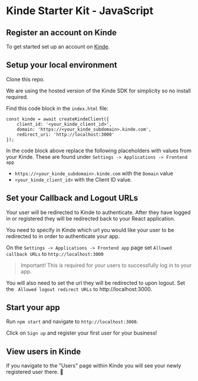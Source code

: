 # Kinde Starter Kit - JavaScript

## Register an account on Kinde

To get started set up an account on [Kinde](https://app.kinde.com/register).

## Setup your local environment

Clone this repo.

We are using the hosted version of the Kinde SDK for simplicity so no install required.

Find this code block in the `index.html` file:

```
const kinde = await createKindeClient({
    client_id: '<your_kinde_client_id>',
    domain: 'https://<your_kinde_subdomain>.kinde.com',
    redirect_uri: 'http://localhost:3000'
});
```

In the code block above replace the following placeholders with values from your Kinde. These are found under `Settings -> Applications -> Frontend app`

- `https://<your_kinde_subdomain>.kinde.com` with the `Domain` value
- `<your_kinde_client_id>` with the Client ID value.

## Set your Callback and Logout URLs

Your user will be redirected to Kinde to authenticate. After they have logged in or registered they will be redirected back to your React application.

You need to specify in Kinde which url you would like your user to be redirected to in order to authenticate your app.

On the `Settings -> Applications -> Frontend app` page set `Allowed callback URLs` to `http://localhost:3000`

> Important! This is required for your users to successfully log in to your app.

You will also need to set the url they will be redirected to upon logout. Set the ` Allowed logout redirect URLs` to http://localhost:3000.

## Start your app

Run `npm start` and navigate to `http://localhost:3000`.

Click on `Sign up` and register your first user for your business!

## View users in Kinde

If you navigate to the "Users" page within Kinde you will see your newly registered user there. 🚀
